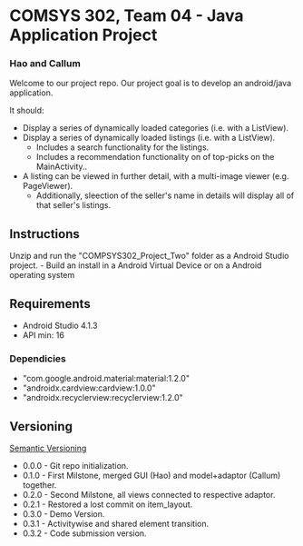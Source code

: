 # COMSYS 302, Team 04 - Java Application Project
### Hao and Callum


Welcome to our project repo. Our project goal is to develop an android/java application.

It should:
- Display a series of dynamically loaded categories (i.e. with a ListView).
- Display a series of dynamically loaded listings (i.e. with a ListView).
    - Includes a search functionality for the listings.
    - Includes a recommendation functionality on of top-picks on the MainActivity..
- A listing can be viewed in further detail, with a multi-image viewer (e.g. PageViewer).
    - Additionally, sleection of the seller's name in details will display all of that seller's listings.

## Instructions
Unzip and run the "COMPSYS302_Project_Two" folder as a Android Studio project.
    - Build an install in a Android Virtual Device or on a Android operating system

## Requirements
* Android Studio 4.1.3
* API min: 16

### Dependicies
* "com.google.android.material:material:1.2.0"
* "androidx.cardview:cardview:1.0.0"
* "androidx.recyclerview:recyclerview:1.2.0"

## Versioning
[Semantic Versioning](https://semver.org/)

* 0.0.0 - Git repo initialization.
* 0.1.0 - First Milstone, merged GUI (Hao) and model+adaptor (Callum) together.
* 0.2.0 - Second Milstone, all views connected to respective adaptor.
* 0.2.1 - Restored a lost commit on item_layout.
* 0.3.0 - Demo Version.
* 0.3.1 - Activitywise and shared element transition.
* 0.3.2 - Code submission version.
